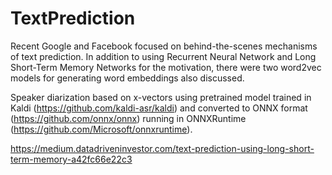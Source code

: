 # TextPrediction
Recent Google and Facebook focused on behind-the-scenes mechanisms of text prediction. In addition to using Recurrent Neural Network and Long Short-Term Memory Networks for the motivation, there were two word2vec models for generating word embeddings also discussed.

Speaker diarization based on x-vectors using pretrained model trained in Kaldi (https://github.com/kaldi-asr/kaldi) 
and converted to ONNX format (https://github.com/onnx/onnx) running in ONNXRuntime (https://github.com/Microsoft/onnxruntime).

https://medium.datadriveninvestor.com/text-prediction-using-long-short-term-memory-a42fc66e22c3
